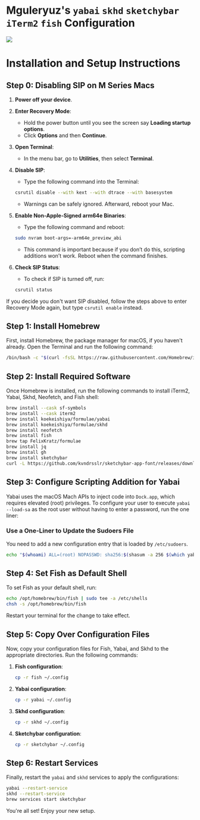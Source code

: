 # Mguleryuz's `yabai` `skhd` `sketchybar` `iTerm2` `fish` Configuration

<img src="./preview.png" />

# Installation and Setup Instructions

## Step 0: Disabling SIP on M Series Macs

1. **Power off your device**.

2. **Enter Recovery Mode**:

   - Hold the power button until you see the screen say **Loading startup options**.
   - Click **Options** and then **Continue**.

3. **Open Terminal**:

   - In the menu bar, go to **Utilities**, then select **Terminal**.

4. **Disable SIP**:

   - Type the following command into the Terminal:

   ```bash
   csrutil disable --with kext --with dtrace --with basesystem
   ```

   - Warnings can be safely ignored. Afterward, reboot your Mac.

5. **Enable Non-Apple-Signed arm64e Binaries**:

   - Type the following command and reboot:

   ```bash
   sudo nvram boot-args=-arm64e_preview_abi
   ```

   - This command is important because if you don’t do this, scripting additions won’t work. Reboot when the command finishes.

6. **Check SIP Status**:

   - To check if SIP is turned off, run:

   ```bash
   csrutil status
   ```

If you decide you don't want SIP disabled, follow the steps above to enter Recovery Mode again, but type `csrutil enable` instead.

## Step 1: Install Homebrew

First, install Homebrew, the package manager for macOS, if you haven't already. Open the Terminal and run the following command:

```bash
/bin/bash -c "$(curl -fsSL https://raw.githubusercontent.com/Homebrew/install/HEAD/install.sh)"
```

## Step 2: Install Required Software

Once Homebrew is installed, run the following commands to install iTerm2, Yabai, Skhd, Neofetch, and Fish shell:

```bash
brew install --cask sf-symbols
brew install --cask iterm2
brew install koekeishiya/formulae/yabai
brew install koekeishiya/formulae/skhd
brew install neofetch
brew install fish
brew tap FelixKratz/formulae
brew install jq
brew install gh
brew install sketchybar
curl -L https://github.com/kvndrsslr/sketchybar-app-font/releases/download/v1.0.23/sketchybar-app-font.ttf -o $HOME/Library/Fonts/sketchybar-app-font.ttf
```

## Step 3: Configure Scripting Addition for Yabai

Yabai uses the macOS Mach APIs to inject code into `Dock.app`, which requires elevated (root) privileges. To configure your user to execute `yabai --load-sa` as the root user without having to enter a password, run the one liner:

### Use a One-Liner to Update the Sudoers File

You need to add a new configuration entry that is loaded by `/etc/sudoers`.

```bash
echo "$(whoami) ALL=(root) NOPASSWD: sha256:$(shasum -a 256 $(which yabai) | cut -d " " -f 1) $(which yabai) --load-sa" | sudo tee /private/etc/sudoers.d/yabai
```

## Step 4: Set Fish as Default Shell

To set Fish as your default shell, run:

```bash
echo /opt/homebrew/bin/fish | sudo tee -a /etc/shells
chsh -s /opt/homebrew/bin/fish
```

Restart your terminal for the change to take effect.

## Step 5: Copy Over Configuration Files

Now, copy your configuration files for Fish, Yabai, and Skhd to the appropriate directories. Run the following commands:

1. **Fish configuration**:

   ```bash
   cp -r fish ~/.config
   ```

2. **Yabai configuration**:

   ```bash
   cp -r yabai ~/.config
   ```

3. **Skhd configuration**:

   ```bash
   cp -r skhd ~/.config
   ```

4. **Sketchybar configuration**:

   ```bash
   cp -r sketchybar ~/.config
   ```

## Step 6: Restart Services

Finally, restart the `yabai` and `skhd` services to apply the configurations:

```bash
yabai --restart-service
skhd --restart-service
brew services start sketchybar
```

You're all set! Enjoy your new setup.
